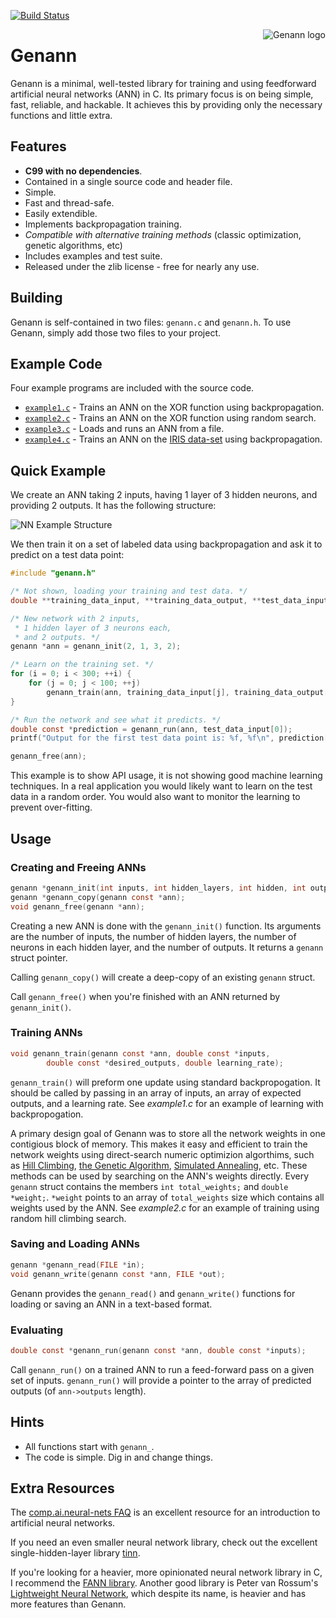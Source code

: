 [![Build Status](https://travis-ci.org/codeplea/genann.svg?branch=master)](https://travis-ci.org/codeplea/genann)

<img alt="Genann logo" src="https://codeplea.com/public/content/genann_logo.png" align="right" />

# Genann

Genann is a minimal, well-tested library for training and using feedforward
artificial neural networks (ANN) in C. Its primary focus is on being simple,
fast, reliable, and hackable. It achieves this by providing only the necessary
functions and little extra.

## Features

- **C99 with no dependencies**.
- Contained in a single source code and header file.
- Simple.
- Fast and thread-safe.
- Easily extendible.
- Implements backpropagation training.
- *Compatible with alternative training methods* (classic optimization, genetic algorithms, etc)
- Includes examples and test suite.
- Released under the zlib license - free for nearly any use.

## Building

Genann is self-contained in two files: `genann.c` and `genann.h`. To use Genann, simply add those two files to your project.

## Example Code

Four example programs are included with the source code.

- [`example1.c`](./example1.c) - Trains an ANN on the XOR function using backpropagation.
- [`example2.c`](./example2.c) - Trains an ANN on the XOR function using random search.
- [`example3.c`](./example3.c) - Loads and runs an ANN from a file.
- [`example4.c`](./example4.c) - Trains an ANN on the [IRIS data-set](https://archive.ics.uci.edu/ml/datasets/Iris) using backpropagation.

## Quick Example

We create an ANN taking 2 inputs, having 1 layer of 3 hidden neurons, and
providing 2 outputs. It has the following structure:

![NN Example Structure](./doc/e1.png)

We then train it on a set of labeled data using backpropagation and ask it to
predict on a test data point:

```C
#include "genann.h"

/* Not shown, loading your training and test data. */
double **training_data_input, **training_data_output, **test_data_input;

/* New network with 2 inputs,
 * 1 hidden layer of 3 neurons each,
 * and 2 outputs. */
genann *ann = genann_init(2, 1, 3, 2);

/* Learn on the training set. */
for (i = 0; i < 300; ++i) {
    for (j = 0; j < 100; ++j)
        genann_train(ann, training_data_input[j], training_data_output[j], 0.1);
}

/* Run the network and see what it predicts. */
double const *prediction = genann_run(ann, test_data_input[0]);
printf("Output for the first test data point is: %f, %f\n", prediction[0], prediction[1]);

genann_free(ann);
```

This example is to show API usage, it is not showing good machine learning
techniques. In a real application you would likely want to learn on the test
data in a random order. You would also want to monitor the learning to prevent
over-fitting.


## Usage

### Creating and Freeing ANNs
```C
genann *genann_init(int inputs, int hidden_layers, int hidden, int outputs);
genann *genann_copy(genann const *ann);
void genann_free(genann *ann);
```

Creating a new ANN is done with the `genann_init()` function. Its arguments
are the number of inputs, the number of hidden layers, the number of neurons in
each hidden layer, and the number of outputs. It returns a `genann` struct pointer.

Calling `genann_copy()` will create a deep-copy of an existing `genann` struct.

Call `genann_free()` when you're finished with an ANN returned by `genann_init()`.


### Training ANNs
```C
void genann_train(genann const *ann, double const *inputs,
        double const *desired_outputs, double learning_rate);
```

`genann_train()` will preform one update using standard backpropogation. It
should be called by passing in an array of inputs, an array of expected outputs,
and a learning rate. See *example1.c* for an example of learning with
backpropogation.

A primary design goal of Genann was to store all the network weights in one
contigious block of memory. This makes it easy and efficient to train the
network weights using direct-search numeric optimizion algorthims,
such as [Hill Climbing](https://en.wikipedia.org/wiki/Hill_climbing),
[the Genetic Algorithm](https://en.wikipedia.org/wiki/Genetic_algorithm), [Simulated
Annealing](https://en.wikipedia.org/wiki/Simulated_annealing), etc.
These methods can be used by searching on the ANN's weights directly.
Every `genann` struct contains the members `int total_weights;` and
`double *weight;`.  `*weight` points to an array of `total_weights`
size which contains all weights used by the ANN. See *example2.c* for
an example of training using random hill climbing search.

### Saving and Loading ANNs

```C
genann *genann_read(FILE *in);
void genann_write(genann const *ann, FILE *out);
```
 
Genann provides the `genann_read()` and `genann_write()` functions for loading or saving an ANN in a text-based format.

### Evaluating

```C
double const *genann_run(genann const *ann, double const *inputs);
```

Call `genann_run()` on a trained ANN to run a feed-forward pass on a given set of inputs. `genann_run()`
will provide a pointer to the array of predicted outputs (of `ann->outputs` length).


## Hints

- All functions start with `genann_`.
- The code is simple. Dig in and change things.

## Extra Resources

The [comp.ai.neural-nets
FAQ](http://www.faqs.org/faqs/ai-faq/neural-nets/part1/) is an excellent
resource for an introduction to artificial neural networks.

If you need an even smaller neural network library, check out the excellent single-hidden-layer library [tinn](https://github.com/glouw/tinn).

If you're looking for a heavier, more opinionated neural network library in C,
I recommend the [FANN library](http://leenissen.dk/fann/wp/). Another
good library is Peter van Rossum's [Lightweight Neural
Network](http://lwneuralnet.sourceforge.net/), which despite its name, is
heavier and has more features than Genann.
